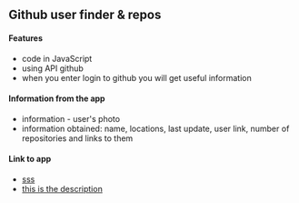 ## Github user finder & repos

#### Features
* code in JavaScript
* using API github
* when you enter login to github you will get useful information

#### Information from the app
* information - user's photo
* information obtained: name, locations, last update, user link, number of repositories and links to them

#### Link to app
* <a href="https://www.google.pl/" target="_balnk">sss</a>
* [this is the description](https://andrzej-stasinski.github.io/github-user-finder-and-repos/)